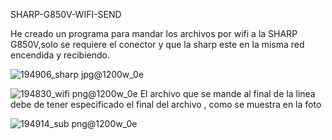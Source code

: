 SHARP-G850V-WIFI-SEND


He creado un programa para mandar los archivos por wifi a la SHARP G850V,solo se requiere el conector y que la sharp este en la misma red encendida y recibiendo.

![194906_sharp jpg@1200w_0e](https://github.com/user-attachments/assets/1e1bdd49-64a9-49e4-a2a0-603fdd9accd9)

![194830_wifi png@1200w_0e](https://github.com/user-attachments/assets/62162947-8daf-418b-9038-b570d99aa769)
El archivo que se mande al final de la linea debe de tener especificado el final del archivo , como se muestra en la foto

![194914_sub png@1200w_0e](https://github.com/user-attachments/assets/9ef9d2c1-4dff-4061-aabb-27388c21e75a)
